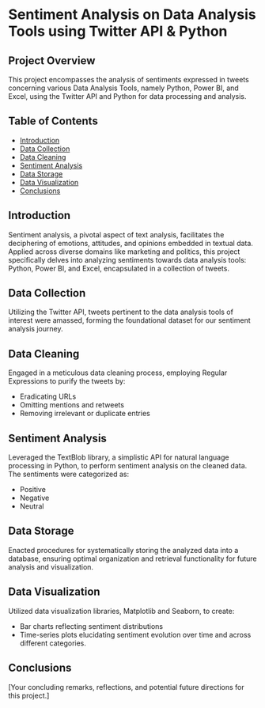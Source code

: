# Sentiment Analysis on Data Analysis Tools using Twitter API & Python

## Project Overview

This project encompasses the analysis of sentiments expressed in tweets concerning various Data Analysis Tools, namely Python, Power BI, and Excel, using the Twitter API and Python for data processing and analysis.

## Table of Contents

- [Introduction](#introduction)
- [Data Collection](#data-collection)
- [Data Cleaning](#data-cleaning)
- [Sentiment Analysis](#sentiment-analysis)
- [Data Storage](#data-storage)
- [Data Visualization](#data-visualization)
- [Conclusions](#conclusions)

## Introduction

Sentiment analysis, a pivotal aspect of text analysis, facilitates the deciphering of emotions, attitudes, and opinions embedded in textual data. Applied across diverse domains like marketing and politics, this project specifically delves into analyzing sentiments towards data analysis tools: Python, Power BI, and Excel, encapsulated in a collection of tweets.

## Data Collection

Utilizing the Twitter API, tweets pertinent to the data analysis tools of interest were amassed, forming the foundational dataset for our sentiment analysis journey.

## Data Cleaning

Engaged in a meticulous data cleaning process, employing Regular Expressions to purify the tweets by:
- Eradicating URLs
- Omitting mentions and retweets
- Removing irrelevant or duplicate entries

## Sentiment Analysis

Leveraged the TextBlob library, a simplistic API for natural language processing in Python, to perform sentiment analysis on the cleaned data. The sentiments were categorized as:
- Positive
- Negative
- Neutral

## Data Storage

Enacted procedures for systematically storing the analyzed data into a database, ensuring optimal organization and retrieval functionality for future analysis and visualization.

## Data Visualization

Utilized data visualization libraries, Matplotlib and Seaborn, to create:
- Bar charts reflecting sentiment distributions
- Time-series plots elucidating sentiment evolution over time and across different categories.

## Conclusions

[Your concluding remarks, reflections, and potential future directions for this project.]


